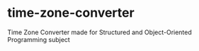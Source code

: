 # time-zone-converter
 Time Zone Converter made for Structured and Object-Oriented Programming subject
